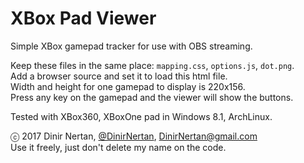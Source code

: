 # XBox Pad Viewer

Simple XBox gamepad tracker for use with OBS streaming.

Keep these files in the same place: `mapping.css`, `options.js`, `dot.png`.  
Add a browser source and set it to load this html file.  
Width and height for one gamepad to display is 220x156.  
Press any key on the gamepad and the viewer will show the buttons.

Tested with XBox360, XBoxOne pad in Windows 8.1, ArchLinux.

ⓒ 2017 Dinir Nertan, [@DinirNertan](https://twitter.com/DinirNertan), DinirNertan@gmail.com  
   Use it freely, just don't delete my name on the code.